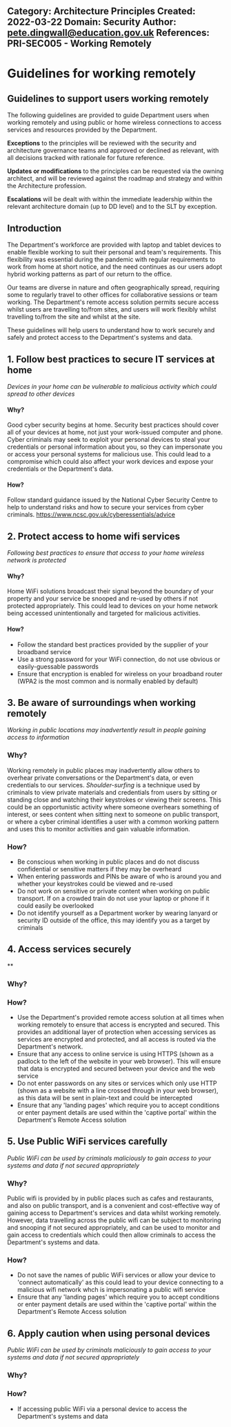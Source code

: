 Category: Architecture Principles
Created: 2022-03-22
Domain: Security
Author: pete.dingwall@education.gov.uk
References: PRI-SEC005 - Working Remotely
---

# Guidelines for working remotely

## Guidelines to support users working remotely
The following guidelines are provided to guide Department users when working remotely and using public or home wireless connections to access services and resources provided by the Department.

**Exceptions** to the principles will be reviewed with the security and architecture governance teams and approved or declined as relevant, with all decisions tracked with rationale for future reference.

**Updates or modifications** to the principles can be requested via the owning architect, and will be reviewed against the roadmap and strategy and within the Architecture profession.

**Escalations** will be dealt with within the immediate leadership within the relevant architecture domain (up to DD level) and to the SLT by exception.

## Introduction
The Department's workforce are provided with laptop and tablet devices to enable flexible working to suit their personal and team's requirements. This flexibility was essential during the pandemic with regular requirements to work from home at short notice, and the need continues as our users adopt hybrid working patterns as part of our return to the office.

Our teams are diverse in nature and often geographically spread, requiring some to regularly travel to other offices for collaborative sessions or team working. The Department's remote access solution permits secure access whilst users are travelling to/from sites, and users will work flexibly whilst travelling to/from the site and whilst at the site.

These guidelines will help users to understand how to work securely and safely and protect access to the Department's systems and data.

## 1. Follow best practices to secure IT services at home

*Devices in your home can be vulnerable to malicious activity which could spread to other devices*

#### Why?
Good cyber security begins at home. Security best practices should cover all of your devices at home, not just your work-issued computer and phone. Cyber criminals may seek to exploit your personal devices to steal your credentials or personal information about you, so they can impersonate you or access your personal systems for malicious use. This could lead to a compromise which could also affect your work devices and expose your credentials or the Department's data.

#### How?
Follow standard guidance issued by the National Cyber Security Centre to help to understand risks and how to secure your services from cyber criminals. https://www.ncsc.gov.uk/cyberessentials/advice

## 2. Protect access to home wifi services

*Following best practices to ensure that access to your home wireless network is protected*

#### Why?
Home WiFi solutions broadcast their signal beyond the boundary of your property and your service be snooped and re-used by others if not protected appropriately. This could lead to devices on your home network being accessed unintentionally and targeted for malicious activities.

#### How?
- Follow the standard best practices provided by the supplier of your broadband service
- Use a strong password for your WiFi connection, do not use obvious or easily-guessable passwords
- Ensure that encryption is enabled for wireless on your broadband router (WPA2 is the most common and is normally enabled by default)

## 3. Be aware of surroundings when working remotely

*Working in public locations may inadvertently result in people gaining access to information*

### Why?
Working remotely in public places may inadvertently allow others to overhear private conversations or the Department's data, or even credentials to our services. *Shoulder-surfing* is a technique used by criminals to view private materials and credentials from users by sitting or standing close and watching their keystrokes or viewing their screens. This could be an opportunistic activity where someone overhears something of interest, or sees content when sitting next to someone on public transport, or where a cyber criminal identifies a user with a common working pattern and uses this to monitor activities and gain valuable information.

### How?
- Be conscious when working in public places and do not discuss confidential or sensitive matters if they may be overheard
- When entering passwords and PINs be aware of who is around you and whether your keystrokes could be viewed and re-used
- Do not work on sensitive or private content when working on public transport. If on a crowded train do not use your laptop or phone if it could easily be overlooked
- Do not identify yourself as a Department worker by wearing lanyard or security ID outside of the office, this may identify you as a target by criminals

## 4. Access services securely

**

### Why?

### How?
- Use the Department's provided remote access solution at all times when working remotely to ensure that access is encrypted and secured. This provides an additional layer of protection when accessing services as services are encrypted and protected, and all access is routed via the Department's network.
- Ensure that any access to online service is using HTTPS (shown as a padlock to the left of the website in your web browser). This will ensure that data is encrypted and secured between your device and the web service
- Do not enter passwords on any sites or services which only use HTTP (shown as a website with a line crossed through in your web browser), as this data will be sent in plain-text and could be intercepted
- Ensure that any 'landing pages' which require you to accept conditions or enter payment details are used within the 'captive portal' within the Department's Remote Access solution

## 5. Use Public WiFi services carefully

*Public WiFi can be used by criminals maliciously to gain access to your systems and data if not secured appropriately*

### Why?
Public wifi is provided by in public places such as cafes and restaurants, and also on public transport, and is a convenient and cost-effective way of gaining access to Department's services and data whilst working remotely. However, data travelling across the public wifi can be subject to monitoring and snooping if not secured appropriately, and can be used to monitor and gain access to credentials which could then allow criminals to access the Department's systems and data.

### How?
- Do not save the names of public WiFi services or allow your device to 'connect automatically' as this could lead to your device connecting to a malicious wifi network whch is impersonating a public wifi service
- Ensure that any 'landing pages' which require you to accept conditions or enter payment details are used within the 'captive portal' within the Department's Remote Access solution

## 6. Apply caution when using personal devices
*Public WiFi can be used by criminals maliciously to gain access to your systems and data if not secured appropriately*

### Why?

### How?
- If accessing public WiFi via a personal device to access the Department's systems and data
